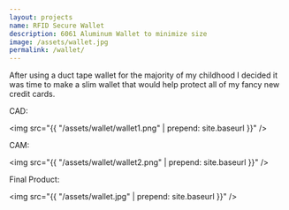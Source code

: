 ```yaml
---
layout: projects
name: RFID Secure Wallet
description: 6061 Aluminum Wallet to minimize size
image: /assets/wallet.jpg
permalink: /wallet/
---
```


After using a duct tape wallet for the majority of my childhood I decided it was time to make a slim wallet that would help protect all of my fancy new credit cards.

CAD:

<img src="{{ "/assets/wallet/wallet1.png" | prepend: site.baseurl }}" />

CAM:

<img src="{{ "/assets/wallet/wallet2.png" | prepend: site.baseurl }}" />

Final Product:

<img src="{{ "/assets/wallet.jpg" | prepend: site.baseurl }}" />